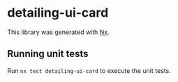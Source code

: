 # detailing-ui-card

This library was generated with [Nx](https://nx.dev).

## Running unit tests

Run `nx test detailing-ui-card` to execute the unit tests.
